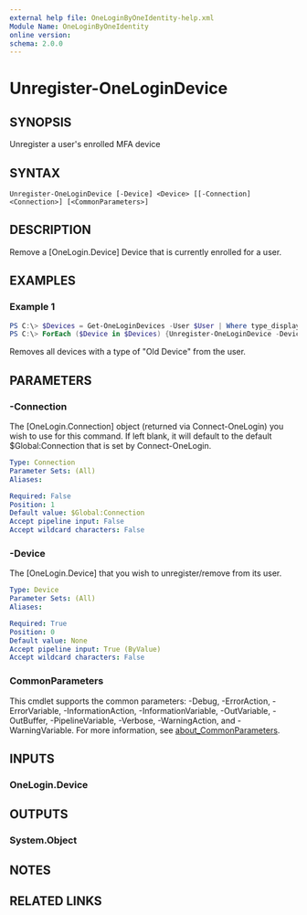 ```yaml
---
external help file: OneLoginByOneIdentity-help.xml
Module Name: OneLoginByOneIdentity
online version:
schema: 2.0.0
---
```


# Unregister-OneLoginDevice

## SYNOPSIS
Unregister a user's enrolled MFA device

## SYNTAX

```
Unregister-OneLoginDevice [-Device] <Device> [[-Connection] <Connection>] [<CommonParameters>]
```

## DESCRIPTION
Remove a [OneLogin.Device] Device that is currently enrolled for a user.

## EXAMPLES

### Example 1
```powershell
PS C:\> $Devices = Get-OneLoginDevices -User $User | Where type_display_name -eq "Old Device"
PS C:\> ForEach ($Device in $Devices) {Unregister-OneLoginDevice -Device $Device}
```

Removes all devices with a type of "Old Device" from the user.

## PARAMETERS

### -Connection
The [OneLogin.Connection] object (returned via Connect-OneLogin) you wish to use for this command. If left blank, it will default to the default $Global:Connection that is set by Connect-OneLogin.

```yaml
Type: Connection
Parameter Sets: (All)
Aliases:

Required: False
Position: 1
Default value: $Global:Connection
Accept pipeline input: False
Accept wildcard characters: False
```

### -Device
The [OneLogin.Device] that you wish to unregister/remove from its user.

```yaml
Type: Device
Parameter Sets: (All)
Aliases:

Required: True
Position: 0
Default value: None
Accept pipeline input: True (ByValue)
Accept wildcard characters: False
```

### CommonParameters
This cmdlet supports the common parameters: -Debug, -ErrorAction, -ErrorVariable, -InformationAction, -InformationVariable, -OutVariable, -OutBuffer, -PipelineVariable, -Verbose, -WarningAction, and -WarningVariable. For more information, see [about_CommonParameters](http://go.microsoft.com/fwlink/?LinkID=113216).

## INPUTS

### OneLogin.Device

## OUTPUTS

### System.Object
## NOTES

## RELATED LINKS
